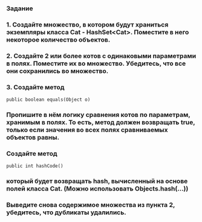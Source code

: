 ### **Задание**

### 1. **Создайте множество, в котором будут храниться экземпляры класса Cat - HashSet\<Cat>. Поместите в него некоторое количество объектов.**
### 2. **Создайте 2 или более котов с одинаковыми параметрами в полях. Поместите их во множество. Убедитесь, что все они сохранились во множество.**
### 3. **Создайте метод**
```
public boolean equals(Object o)
```
### **Пропишите в нём логику сравнения котов по параметрам, хранимым в полях. То есть, метод должен возвращать true, только если значения во всех полях сравниваемых объектов равны.**

### **Создайте метод**
```
public int hashCode()
```
### **который будет возвращать hash, вычисленный на основе полей класса Cat. (Можно использовать Objects.hash(...))**

### **Выведите снова содержимое множества из пункта 2, убедитесь, что дубликаты удалились.**
